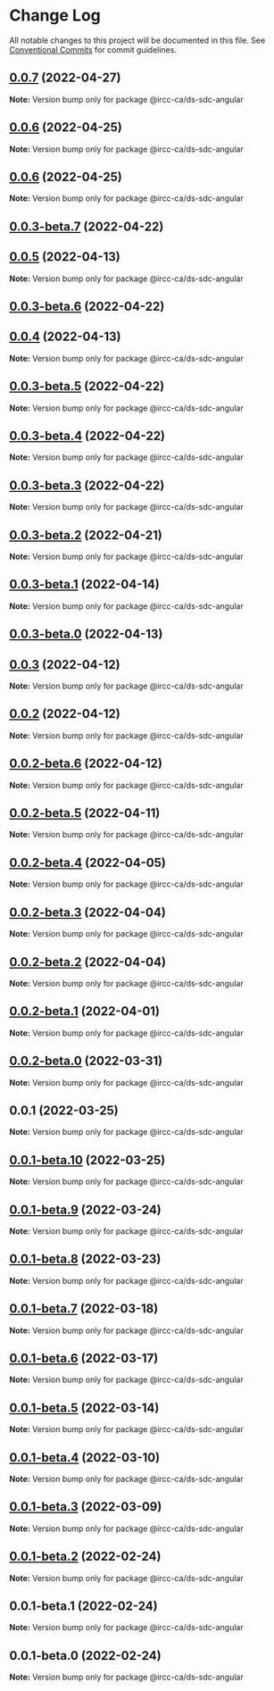 # Change Log

All notable changes to this project will be documented in this file.
See [Conventional Commits](https://conventionalcommits.org) for commit guidelines.

## [0.0.7](https://github.com/IRCC-ca/ds-sdc/compare/@ircc-ca/ds-sdc-angular@0.0.6...@ircc-ca/ds-sdc-angular@0.0.7) (2022-04-27)

**Note:** Version bump only for package @ircc-ca/ds-sdc-angular





## [0.0.6](https://github.com/IRCC-ca/ds-sdc/compare/@ircc-ca/ds-sdc-angular@0.0.5...@ircc-ca/ds-sdc-angular@0.0.6) (2022-04-25)

**Note:** Version bump only for package @ircc-ca/ds-sdc-angular





## [0.0.6](https://github.com/IRCC-ca/ds-sdc/compare/@ircc-ca/ds-sdc-angular@0.0.5...@ircc-ca/ds-sdc-angular@0.0.6) (2022-04-25)

**Note:** Version bump only for package @ircc-ca/ds-sdc-angular





## [0.0.3-beta.7](https://github.com/IRCC-ca/ds-sdc/compare/@ircc-ca/ds-sdc-angular@0.0.3-beta.6...@ircc-ca/ds-sdc-angular@0.0.3-beta.7) (2022-04-22)

## [0.0.5](https://github.com/IRCC-ca/ds-sdc/compare/@ircc-ca/ds-sdc-angular@0.0.4...@ircc-ca/ds-sdc-angular@0.0.5) (2022-04-13)

**Note:** Version bump only for package @ircc-ca/ds-sdc-angular

## [0.0.3-beta.6](https://github.com/IRCC-ca/ds-sdc/compare/@ircc-ca/ds-sdc-angular@0.0.3-beta.5...@ircc-ca/ds-sdc-angular@0.0.3-beta.6) (2022-04-22)

## [0.0.4](https://github.com/IRCC-ca/ds-sdc/compare/@ircc-ca/ds-sdc-angular@0.0.3...@ircc-ca/ds-sdc-angular@0.0.4) (2022-04-13)

**Note:** Version bump only for package @ircc-ca/ds-sdc-angular

## [0.0.3-beta.5](https://github.com/IRCC-ca/ds-sdc/compare/@ircc-ca/ds-sdc-angular@0.0.3-beta.4...@ircc-ca/ds-sdc-angular@0.0.3-beta.5) (2022-04-22)

**Note:** Version bump only for package @ircc-ca/ds-sdc-angular

## [0.0.3-beta.4](https://github.com/IRCC-ca/ds-sdc/compare/@ircc-ca/ds-sdc-angular@0.0.3-beta.3...@ircc-ca/ds-sdc-angular@0.0.3-beta.4) (2022-04-22)

**Note:** Version bump only for package @ircc-ca/ds-sdc-angular

## [0.0.3-beta.3](https://github.com/IRCC-ca/ds-sdc/compare/@ircc-ca/ds-sdc-angular@0.0.3-beta.2...@ircc-ca/ds-sdc-angular@0.0.3-beta.3) (2022-04-22)

**Note:** Version bump only for package @ircc-ca/ds-sdc-angular

## [0.0.3-beta.2](https://github.com/IRCC-ca/ds-sdc/compare/@ircc-ca/ds-sdc-angular@0.0.3-beta.1...@ircc-ca/ds-sdc-angular@0.0.3-beta.2) (2022-04-21)

**Note:** Version bump only for package @ircc-ca/ds-sdc-angular

## [0.0.3-beta.1](https://github.com/IRCC-ca/ds-sdc/compare/@ircc-ca/ds-sdc-angular@0.0.3-beta.0...@ircc-ca/ds-sdc-angular@0.0.3-beta.1) (2022-04-14)

**Note:** Version bump only for package @ircc-ca/ds-sdc-angular

## [0.0.3-beta.0](https://github.com/IRCC-ca/ds-sdc/compare/@ircc-ca/ds-sdc-angular@0.0.2...@ircc-ca/ds-sdc-angular@0.0.3-beta.0) (2022-04-13)

## [0.0.3](https://github.com/IRCC-ca/ds-sdc/compare/@ircc-ca/ds-sdc-angular@0.0.2...@ircc-ca/ds-sdc-angular@0.0.3) (2022-04-12)

**Note:** Version bump only for package @ircc-ca/ds-sdc-angular

## [0.0.2](https://github.com/IRCC-ca/ds-sdc/compare/@ircc-ca/ds-sdc-angular@0.0.1...@ircc-ca/ds-sdc-angular@0.0.2) (2022-04-12)

**Note:** Version bump only for package @ircc-ca/ds-sdc-angular

## [0.0.2-beta.6](https://github.com/IRCC-ca/ds-sdc/compare/@ircc-ca/ds-sdc-angular@0.0.2-beta.5...@ircc-ca/ds-sdc-angular@0.0.2-beta.6) (2022-04-12)

**Note:** Version bump only for package @ircc-ca/ds-sdc-angular

## [0.0.2-beta.5](https://github.com/IRCC-ca/ds-sdc/compare/@ircc-ca/ds-sdc-angular@0.0.2-beta.4...@ircc-ca/ds-sdc-angular@0.0.2-beta.5) (2022-04-11)

**Note:** Version bump only for package @ircc-ca/ds-sdc-angular

## [0.0.2-beta.4](https://github.com/IRCC-ca/ds-sdc/compare/@ircc-ca/ds-sdc-angular@0.0.2-beta.3...@ircc-ca/ds-sdc-angular@0.0.2-beta.4) (2022-04-05)

**Note:** Version bump only for package @ircc-ca/ds-sdc-angular

## [0.0.2-beta.3](https://github.com/IRCC-ca/ds-sdc/compare/@ircc-ca/ds-sdc-angular@0.0.2-beta.2...@ircc-ca/ds-sdc-angular@0.0.2-beta.3) (2022-04-04)

**Note:** Version bump only for package @ircc-ca/ds-sdc-angular

## [0.0.2-beta.2](https://github.com/IRCC-ca/ds-sdc/compare/@ircc-ca/ds-sdc-angular@0.0.2-beta.1...@ircc-ca/ds-sdc-angular@0.0.2-beta.2) (2022-04-04)

**Note:** Version bump only for package @ircc-ca/ds-sdc-angular

## [0.0.2-beta.1](https://github.com/IRCC-ca/ds-sdc/compare/@ircc-ca/ds-sdc-angular@0.0.2-beta.0...@ircc-ca/ds-sdc-angular@0.0.2-beta.1) (2022-04-01)

**Note:** Version bump only for package @ircc-ca/ds-sdc-angular

## [0.0.2-beta.0](https://github.com/IRCC-ca/ds-sdc/compare/@ircc-ca/ds-sdc-angular@0.0.1...@ircc-ca/ds-sdc-angular@0.0.2-beta.0) (2022-03-31)

**Note:** Version bump only for package @ircc-ca/ds-sdc-angular

## 0.0.1 (2022-03-25)

**Note:** Version bump only for package @ircc-ca/ds-sdc-angular

## [0.0.1-beta.10](https://github.com/IRCC-ca/ds-sdc/compare/@ircc-ca/ds-sdc-angular@0.0.1-beta.9...@ircc-ca/ds-sdc-angular@0.0.1-beta.10) (2022-03-25)

**Note:** Version bump only for package @ircc-ca/ds-sdc-angular

## [0.0.1-beta.9](https://github.com/IRCC-ca/ds-sdc/compare/@ircc-ca/ds-sdc-angular@0.0.1-beta.8...@ircc-ca/ds-sdc-angular@0.0.1-beta.9) (2022-03-24)

**Note:** Version bump only for package @ircc-ca/ds-sdc-angular

## [0.0.1-beta.8](https://github.com/IRCC-ca/ds-sdc/compare/@ircc-ca/ds-sdc-angular@0.0.1-beta.7...@ircc-ca/ds-sdc-angular@0.0.1-beta.8) (2022-03-23)

**Note:** Version bump only for package @ircc-ca/ds-sdc-angular

## [0.0.1-beta.7](https://github.com/IRCC-ca/ds-sdc/compare/@ircc-ca/ds-sdc-angular@0.0.1-beta.6...@ircc-ca/ds-sdc-angular@0.0.1-beta.7) (2022-03-18)

**Note:** Version bump only for package @ircc-ca/ds-sdc-angular

## [0.0.1-beta.6](https://github.com/IRCC-ca/ds-sdc/compare/@ircc-ca/ds-sdc-angular@0.0.1-beta.5...@ircc-ca/ds-sdc-angular@0.0.1-beta.6) (2022-03-17)

**Note:** Version bump only for package @ircc-ca/ds-sdc-angular

## [0.0.1-beta.5](https://github.com/IRCC-ca/ds-sdc/compare/@ircc-ca/ds-sdc-angular@0.0.1-beta.4...@ircc-ca/ds-sdc-angular@0.0.1-beta.5) (2022-03-14)

**Note:** Version bump only for package @ircc-ca/ds-sdc-angular

## [0.0.1-beta.4](https://github.com/IRCC-ca/ds-sdc/compare/@ircc-ca/ds-sdc-angular@0.0.1-beta.3...@ircc-ca/ds-sdc-angular@0.0.1-beta.4) (2022-03-10)

**Note:** Version bump only for package @ircc-ca/ds-sdc-angular

## [0.0.1-beta.3](https://github.com/IRCC-ca/ds-sdc/compare/@ircc-ca/ds-sdc-angular@0.0.1-beta.2...@ircc-ca/ds-sdc-angular@0.0.1-beta.3) (2022-03-09)

**Note:** Version bump only for package @ircc-ca/ds-sdc-angular

## [0.0.1-beta.2](https://github.com/IRCC-ca/ds-sdc/compare/@ircc-ca/ds-sdc-angular@0.0.1-beta.1...@ircc-ca/ds-sdc-angular@0.0.1-beta.2) (2022-02-24)

**Note:** Version bump only for package @ircc-ca/ds-sdc-angular

## 0.0.1-beta.1 (2022-02-24)

**Note:** Version bump only for package @ircc-ca/ds-sdc-angular

## 0.0.1-beta.0 (2022-02-24)

**Note:** Version bump only for package @ircc-ca/ds-sdc-angular
